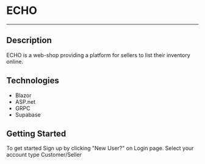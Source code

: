 # ECHO
---
## Description
ECHO is a web-shop providing a platform for sellers to list their inventory online. 

## Technologies
- Blazor
- ASP.net
- GRPC
- Supabase

## Getting Started
To get started Sign up by clicking "New User?" on Login page.
Select your account type Customer/Seller

